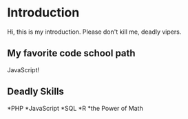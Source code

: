 Introduction
===================
Hi, this is my introduction. Please don't kill me, deadly vipers.

My favorite code school path
---------------------------------
JavaScript!

Deadly Skills
-------------------------------
*PHP
*JavaScript
*SQL
*R
*the Power of Math
